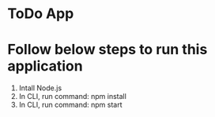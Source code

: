 

# ToDo App

# Follow below steps to run this application 
1. Intall Node.js
2. In CLI, run command:  npm install
3. In CLI, run command: npm start
